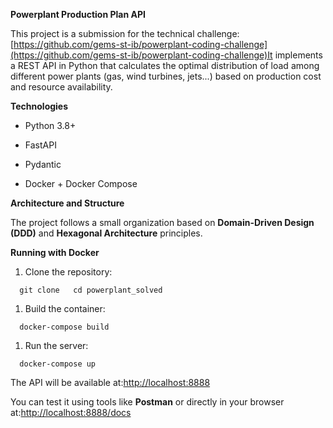 **Powerplant Production Plan API**

This project is a submission for the technical challenge: [https://github.com/gems-st-ib/powerplant-coding-challenge](https://github.com/gems-st-ib/powerplant-coding-challenge)It implements a REST API in Python that calculates the optimal distribution of load among different power plants (gas, wind turbines, jets...) based on production cost and resource availability.

**Technologies**

*   Python 3.8+
    
*   FastAPI
    
*   Pydantic
    
*   Docker + Docker Compose
    

**Architecture and Structure**

The project follows a small organization based on **Domain-Driven Design (DDD)** and **Hexagonal Architecture** principles.

**Running with Docker**

1.  Clone the repository:
    
`   git clone   cd powerplant_solved   `

1.  Build the container:
    

`   docker-compose build   `

1.  Run the server:
    
`   docker-compose up   `

The API will be available at:[http://localhost:8888](http://localhost:8888/)

You can test it using tools like **Postman** or directly in your browser at:[http://localhost:8888/docs](http://localhost:8888/docs)